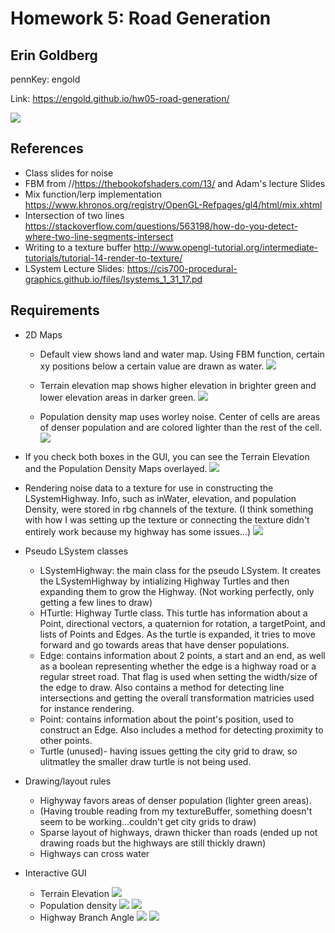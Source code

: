 # Homework 5: Road Generation

## Erin Goldberg
pennKey: engold

Link: https://engold.github.io/hw05-road-generation/

![](highwayLines.PNG)

## References
- Class slides for noise
- FBM from //https://thebookofshaders.com/13/ and Adam's lecture Slides
- Mix function/lerp implementation https://www.khronos.org/registry/OpenGL-Refpages/gl4/html/mix.xhtml
- Intersection of two lines https://stackoverflow.com/questions/563198/how-do-you-detect-where-two-line-segments-intersect
- Writing to a texture buffer http://www.opengl-tutorial.org/intermediate-tutorials/tutorial-14-render-to-texture/
- LSystem Lecture Slides: https://cis700-procedural-graphics.github.io/files/lsystems_1_31_17.pd


## Requirements
- 2D Maps
  - Default view shows land and water map. Using FBM function, certain xy positions below a certain value are drawn as water.
 ![](landWater.PNG)

  - Terrain elevation map shows higher elevation in brighter green and lower elevation areas in darker green.
 ![](elevation.PNG)

  - Population density map uses worley noise. Center of cells are areas of denser population and are colored lighter than the rest of the cell.
 ![](popDensity.PNG)

 - If you check both boxes in the GUI, you can see the Terrain Elevation and the Population Density Maps overlayed.
  ![](both.PNG)

- Rendering noise data to a texture for use in constructing the LSystemHighway. Info, such as inWater, elevation, and population Density, were stored in rbg channels of the texture. (I think something with how I was setting up the texture or connecting the texture didn't entirely work because my highway has some issues...)
![](textureBuf.PNG)


- Pseudo LSystem classes
  - LSystemHighway: the main class for the pseudo LSystem. It creates the LSystemHighway by intializing Highway Turtles and then expanding them to grow the Highway. (Not working perfectly, only getting a few lines to draw)
  - HTurtle: Highway Turtle class. This turtle has information about a Point, directional vectors, a quaternion for rotation, a targetPoint, and lists of Points and Edges. As the turtle is expanded, it tries to move forward and go towards areas that have denser populations. 
  - Edge: contains information about 2 points, a start and an end, as well as a boolean representing whether the edge is a highway road or a regular street road. That flag is used when setting the width/size of the edge to draw. Also contains a method for detecting line intersections and getting the overall transformation matricies used for instance rendering.
  - Point: contains information about the point's position, used to construct an Edge. Also includes a method for detecting proximity to other points.
  - Turtle (unused)- having issues getting the city grid to draw, so ulitmatley the smaller draw turtle is not being used.
- Drawing/layout rules
  - Highyway favors areas of denser population (lighter green areas).
  - (Having trouble reading from my textureBuffer, something doesn't seem to be working...couldn't get city grids to draw)
  - Sparse layout of highways, drawn thicker than roads (ended up not drawing roads but the highways are still thickly drawn)
  - Highways can cross water

- Interactive GUI
  - Terrain Elevation
  ![](elev.PNG)
  - Population density
  ![](popden1.PNG)
  ![](popden2.PNG)
  - Highway Branch Angle
  ![](branch1.PNG)
  ![](branch2.PNG)



